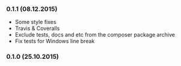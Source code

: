 ### 0.1.1 (08.12.2015)

* Some style fixes
* Travis & Coveralls
* Exclude tests, docs and etc from the composer package archive
* Fix tests for Windows line break

### 0.1.0 (25.10.2015)
